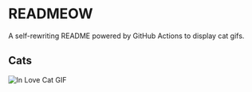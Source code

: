 # READMEOW

A self-rewriting README powered by GitHub Actions to display cat gifs.

## Cats

![In Love Cat GIF](https://media3.giphy.com/media/v1.Y2lkPTlhY2QwMmRhaXgzZ3liZWwydTA3dm5zOXNmeHNyaWU0dGIzNG01OGtxaWk0b3pkMCZlcD12MV9naWZzX3NlYXJjaCZjdD1n/MDJ9IbxxvDUQM/200.gif)
